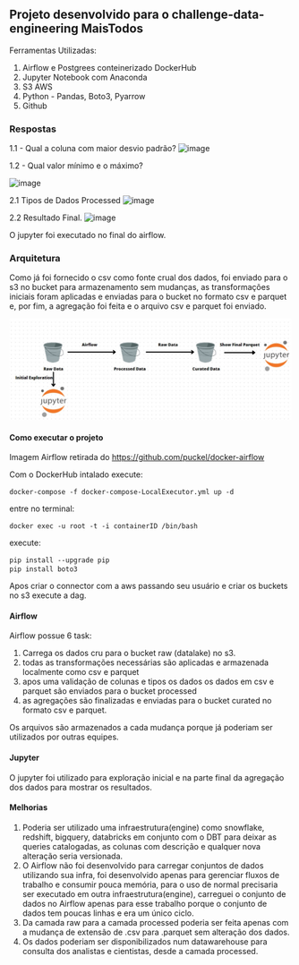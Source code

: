 ## Projeto desenvolvido para o challenge-data-engineering MaisTodos

Ferramentas Utilizadas:

1. Airflow e Postgrees conteinerizado DockerHub
2. Jupyter Notebook com Anaconda
3. S3 AWS
4. Python - Pandas, Boto3, Pyarrow
5. Github

### Respostas
1.1 - Qual a coluna com maior desvio padrão?
![image](https://user-images.githubusercontent.com/53319784/208163368-3ae78faa-f900-46d1-842f-ea7f8248a210.png)


1.2 - Qual valor mínimo e o máximo?



![image](https://user-images.githubusercontent.com/53319784/208163462-0580fc37-ea69-4b46-bab5-3eb64dee05c3.png)

2.1 Tipos de Dados Processed
![image](https://user-images.githubusercontent.com/53319784/208165429-e6e52e71-ed5a-4b52-ad2e-fdbb702681b1.png)


2.2 Resultado Final.
![image](https://user-images.githubusercontent.com/53319784/208164949-5c06e41a-c067-466b-8229-a6f94544b50c.png)



O jupyter foi executado no final do airflow.

### Arquitetura

Como já foi fornecido o csv como fonte crual dos dados, foi enviado para o s3 no bucket para armazenamento sem mudanças, as transformações iniciais foram aplicadas e enviadas para o bucket no formato csv e parquet e, por fim, a agregação foi feita e o arquivo csv e parquet foi enviado. 

![Arquiteture](arquiteture.jpg)

#### Como executar o projeto

Imagem Airflow retirada do https://github.com/puckel/docker-airflow

Com o DockerHub intalado execute:

    docker-compose -f docker-compose-LocalExecutor.yml up -d

entre no terminal:

    docker exec -u root -t -i containerID /bin/bash

execute:

    pip install --upgrade pip
    pip install boto3

Apos criar o connector com a aws passando seu usuário e criar os buckets no s3 execute a dag.

#### Airflow

Airflow possue 6 task:
1) Carrega os dados cru para o bucket raw (datalake) no s3.
2) todas as transformações necessárias são aplicadas e armazenada localmente como csv e parquet
3) apos uma validação de colunas e tipos os dados os dados em csv e parquet são enviados para o bucket processed
4) as agregações são finalizadas e enviadas para o bucket curated no formato csv e parquet.

Os arquivos são armazenados a cada mudança porque já poderiam ser utilizados por outras equipes.

#### Jupyter

O jupyter foi utilizado para exploração inicial e na parte final da agregação dos dados para mostrar os resultados.

#### Melhorias

1) Poderia ser utilizado uma infraestrutura(engine) como snowflake, redshift, bigquery, databricks em conjunto com o DBT para deixar as queries catalogadas, as colunas com descrição e qualquer nova alteração seria versionada. 
2) O Airflow não foi desenvolvido para carregar conjuntos de dados utilizando sua infra, foi desenvolvido apenas para gerenciar fluxos de trabalho e consumir pouca memória, para o uso de normal precisaria ser executado em outra infraestrutura(engine), carreguei o conjunto de dados no Airflow apenas para esse trabalho porque o conjunto de dados tem poucas linhas e era um único ciclo.
3) Da camada raw para a camada processed poderia ser feita apenas com a mudança de extensão de .csv para .parquet sem alteração dos dados. 
4) Os dados poderiam ser disponibilizados num datawarehouse para consulta dos analistas e cientistas, desde a camada processed.
